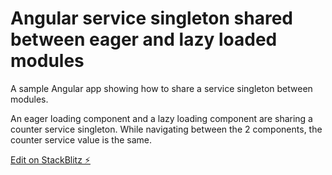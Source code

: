# Angular service singleton shared between eager and lazy loaded modules

A sample Angular app showing how to share a service singleton between modules. 

An eager loading component and a lazy loading component are sharing a counter service singleton. While navigating between the 2 components, the counter service value is the same.

[Edit on StackBlitz ⚡️](https://stackblitz.com/edit/angular-7-shared-module-service)